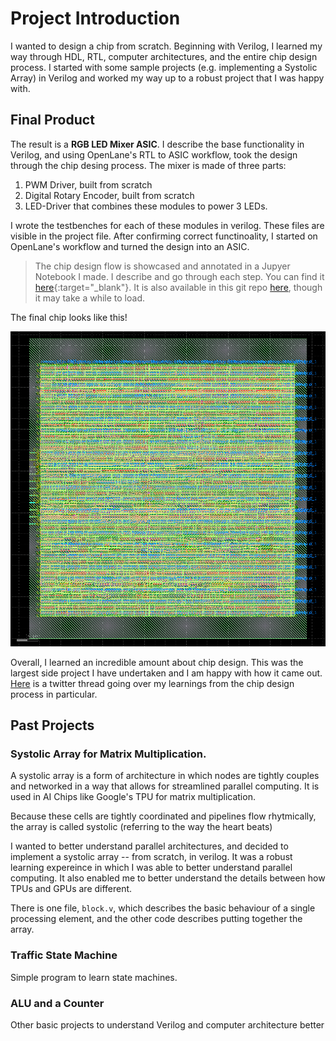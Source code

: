 # Project Introduction 

I wanted to design a chip from scratch. Beginning with Verilog, I learned my way through HDL, RTL, computer architectures, and the entire chip design process. I started with some sample projects (e.g. implementing a Systolic Array) in Verilog and worked my way up to a robust project that I was happy with. 

## Final Product 

The result is a **RGB LED Mixer ASIC**. I describe the base functionality in Verilog, and using OpenLane's RTL to ASIC workflow, took the design through the chip desing process. The mixer is made of three parts: 

1. PWM Driver, built from scratch 
2. Digital Rotary Encoder, built from scratch 
3. LED-Driver that combines these modules to power 3 LEDs.

I wrote the testbenches for each of these modules in verilog. These files are visible in the project file. After confirming correct functinoality, I started on OpenLane's workflow and turned the design into an ASIC. 

> The chip design flow is showcased and annotated in a Jupyer Notebook I made. I describe and go through each step. You can find it [here](https://colab.research.google.com/drive/1cc1IAzJyq1mTwqI_kV7_VD_Q_9GUl906?usp=sharing){:target="_blank"}. It is also available in this git repo [here](openlane_workflow.ipynb), though it may take a while to load. 

The final chip looks like this! 

<p align="center">
  <img src="RGB_Mixer/image.png" alt="GDS File">
</p>


Overall, I learned an incredible amount about chip design. This was the largest side project I have undertaken and I am happy with how it came out. [Here](https://x.com/aj_kourabi/status/1848785595708887177) is a twitter thread going over my learnings from the chip design process in particular. 

## Past Projects 
 
### **Systolic Array for Matrix Multiplication**. 

A systolic array is a form of architecture in which nodes are tightly couples and networked in a way that allows for streamlined parallel computing. It is used in AI Chips like Google's TPU for matrix multiplication. 

Because these cells are tightly coordinated and pipelines flow rhytmically, the array is called systolic (referring to the way the heart beats)

I wanted to better understand parallel architectures, and decided to implement a systolic array -- from scratch, in verilog. It was a robust learning expereince in which I was able to better understand parallel computing. It also enabled me to better understand the details between how TPUs and GPUs are different. 

There is one file, `block.v`, which describes the basic behaviour of a single processing element, and the other code describes putting together the array. 

### Traffic State Machine 
Simple program to learn state machines. 

### ALU and a Counter 
Other basic projects to understand Verilog and computer architecture better 